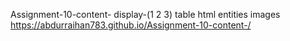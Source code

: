 Assignment-10-content-
display-(1 2 3) table  html entities images
https://abdurraihan783.github.io/Assignment-10-content-/
